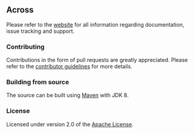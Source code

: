 ## Across
Please refer to the [website][] for all information regarding documentation, issue tracking and support.

### Contributing
Contributions in the form of pull requests are greatly appreciated.  Please refer to the [contributor guidelines][] for more details. 

### Building from source
The source can be built using [Maven][] with JDK 8.

### License
Licensed under version 2.0 of the [Apache License][].

[website]: https://across.dev
[contributor guidelines]: https://across.dev/contributing
[Maven]: https://maven.apache.org
[Apache License]: https://www.apache.org/licenses/LICENSE-2.0